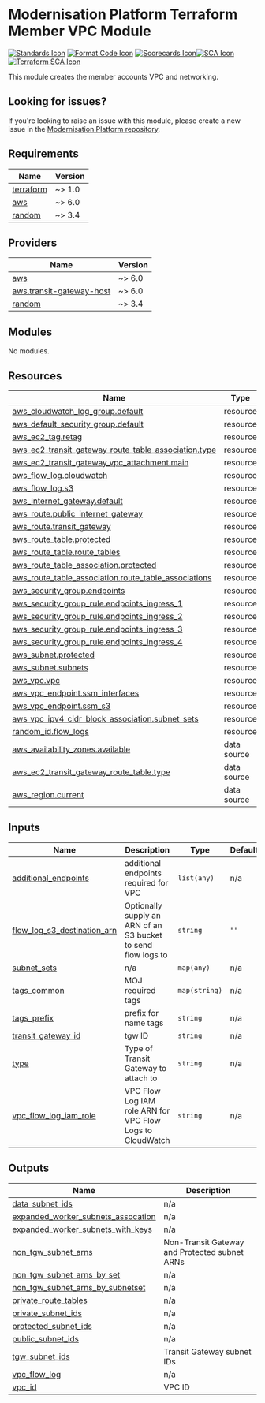 # Modernisation Platform Terraform Member VPC Module
[![Standards Icon]][Standards Link] [![Format Code Icon]][Format Code Link] [![Scorecards Icon]][Scorecards Link][![SCA Icon]][SCA Link] [![Terraform SCA Icon]][Terraform SCA Link]

This module creates the member accounts VPC and networking.

## Looking for issues?

If you're looking to raise an issue with this module, please create a new issue in the [Modernisation Platform repository](https://github.com/ministryofjustice/modernisation-platform/issues).

<!-- BEGIN_TF_DOCS -->
## Requirements

| Name | Version |
|------|---------|
| <a name="requirement_terraform"></a> [terraform](#requirement\_terraform) | ~> 1.0 |
| <a name="requirement_aws"></a> [aws](#requirement\_aws) | ~> 6.0 |
| <a name="requirement_random"></a> [random](#requirement\_random) | ~> 3.4 |

## Providers

| Name | Version |
|------|---------|
| <a name="provider_aws"></a> [aws](#provider\_aws) | ~> 6.0 |
| <a name="provider_aws.transit-gateway-host"></a> [aws.transit-gateway-host](#provider\_aws.transit-gateway-host) | ~> 6.0 |
| <a name="provider_random"></a> [random](#provider\_random) | ~> 3.4 |

## Modules

No modules.

## Resources

| Name | Type |
|------|------|
| [aws_cloudwatch_log_group.default](https://registry.terraform.io/providers/hashicorp/aws/latest/docs/resources/cloudwatch_log_group) | resource |
| [aws_default_security_group.default](https://registry.terraform.io/providers/hashicorp/aws/latest/docs/resources/default_security_group) | resource |
| [aws_ec2_tag.retag](https://registry.terraform.io/providers/hashicorp/aws/latest/docs/resources/ec2_tag) | resource |
| [aws_ec2_transit_gateway_route_table_association.type](https://registry.terraform.io/providers/hashicorp/aws/latest/docs/resources/ec2_transit_gateway_route_table_association) | resource |
| [aws_ec2_transit_gateway_vpc_attachment.main](https://registry.terraform.io/providers/hashicorp/aws/latest/docs/resources/ec2_transit_gateway_vpc_attachment) | resource |
| [aws_flow_log.cloudwatch](https://registry.terraform.io/providers/hashicorp/aws/latest/docs/resources/flow_log) | resource |
| [aws_flow_log.s3](https://registry.terraform.io/providers/hashicorp/aws/latest/docs/resources/flow_log) | resource |
| [aws_internet_gateway.default](https://registry.terraform.io/providers/hashicorp/aws/latest/docs/resources/internet_gateway) | resource |
| [aws_route.public_internet_gateway](https://registry.terraform.io/providers/hashicorp/aws/latest/docs/resources/route) | resource |
| [aws_route.transit_gateway](https://registry.terraform.io/providers/hashicorp/aws/latest/docs/resources/route) | resource |
| [aws_route_table.protected](https://registry.terraform.io/providers/hashicorp/aws/latest/docs/resources/route_table) | resource |
| [aws_route_table.route_tables](https://registry.terraform.io/providers/hashicorp/aws/latest/docs/resources/route_table) | resource |
| [aws_route_table_association.protected](https://registry.terraform.io/providers/hashicorp/aws/latest/docs/resources/route_table_association) | resource |
| [aws_route_table_association.route_table_associations](https://registry.terraform.io/providers/hashicorp/aws/latest/docs/resources/route_table_association) | resource |
| [aws_security_group.endpoints](https://registry.terraform.io/providers/hashicorp/aws/latest/docs/resources/security_group) | resource |
| [aws_security_group_rule.endpoints_ingress_1](https://registry.terraform.io/providers/hashicorp/aws/latest/docs/resources/security_group_rule) | resource |
| [aws_security_group_rule.endpoints_ingress_2](https://registry.terraform.io/providers/hashicorp/aws/latest/docs/resources/security_group_rule) | resource |
| [aws_security_group_rule.endpoints_ingress_3](https://registry.terraform.io/providers/hashicorp/aws/latest/docs/resources/security_group_rule) | resource |
| [aws_security_group_rule.endpoints_ingress_4](https://registry.terraform.io/providers/hashicorp/aws/latest/docs/resources/security_group_rule) | resource |
| [aws_subnet.protected](https://registry.terraform.io/providers/hashicorp/aws/latest/docs/resources/subnet) | resource |
| [aws_subnet.subnets](https://registry.terraform.io/providers/hashicorp/aws/latest/docs/resources/subnet) | resource |
| [aws_vpc.vpc](https://registry.terraform.io/providers/hashicorp/aws/latest/docs/resources/vpc) | resource |
| [aws_vpc_endpoint.ssm_interfaces](https://registry.terraform.io/providers/hashicorp/aws/latest/docs/resources/vpc_endpoint) | resource |
| [aws_vpc_endpoint.ssm_s3](https://registry.terraform.io/providers/hashicorp/aws/latest/docs/resources/vpc_endpoint) | resource |
| [aws_vpc_ipv4_cidr_block_association.subnet_sets](https://registry.terraform.io/providers/hashicorp/aws/latest/docs/resources/vpc_ipv4_cidr_block_association) | resource |
| [random_id.flow_logs](https://registry.terraform.io/providers/hashicorp/random/latest/docs/resources/id) | resource |
| [aws_availability_zones.available](https://registry.terraform.io/providers/hashicorp/aws/latest/docs/data-sources/availability_zones) | data source |
| [aws_ec2_transit_gateway_route_table.type](https://registry.terraform.io/providers/hashicorp/aws/latest/docs/data-sources/ec2_transit_gateway_route_table) | data source |
| [aws_region.current](https://registry.terraform.io/providers/hashicorp/aws/latest/docs/data-sources/region) | data source |

## Inputs

| Name | Description | Type | Default | Required |
|------|-------------|------|---------|:--------:|
| <a name="input_additional_endpoints"></a> [additional\_endpoints](#input\_additional\_endpoints) | additional endpoints required for VPC | `list(any)` | n/a | yes |
| <a name="input_flow_log_s3_destination_arn"></a> [flow\_log\_s3\_destination\_arn](#input\_flow\_log\_s3\_destination\_arn) | Optionally supply an ARN of an S3 bucket to send flow logs to | `string` | `""` | no |
| <a name="input_subnet_sets"></a> [subnet\_sets](#input\_subnet\_sets) | n/a | `map(any)` | n/a | yes |
| <a name="input_tags_common"></a> [tags\_common](#input\_tags\_common) | MOJ required tags | `map(string)` | n/a | yes |
| <a name="input_tags_prefix"></a> [tags\_prefix](#input\_tags\_prefix) | prefix for name tags | `string` | n/a | yes |
| <a name="input_transit_gateway_id"></a> [transit\_gateway\_id](#input\_transit\_gateway\_id) | tgw ID | `string` | n/a | yes |
| <a name="input_type"></a> [type](#input\_type) | Type of Transit Gateway to attach to | `string` | n/a | yes |
| <a name="input_vpc_flow_log_iam_role"></a> [vpc\_flow\_log\_iam\_role](#input\_vpc\_flow\_log\_iam\_role) | VPC Flow Log IAM role ARN for VPC Flow Logs to CloudWatch | `string` | n/a | yes |

## Outputs

| Name | Description |
|------|-------------|
| <a name="output_data_subnet_ids"></a> [data\_subnet\_ids](#output\_data\_subnet\_ids) | n/a |
| <a name="output_expanded_worker_subnets_assocation"></a> [expanded\_worker\_subnets\_assocation](#output\_expanded\_worker\_subnets\_assocation) | n/a |
| <a name="output_expanded_worker_subnets_with_keys"></a> [expanded\_worker\_subnets\_with\_keys](#output\_expanded\_worker\_subnets\_with\_keys) | n/a |
| <a name="output_non_tgw_subnet_arns"></a> [non\_tgw\_subnet\_arns](#output\_non\_tgw\_subnet\_arns) | Non-Transit Gateway and Protected subnet ARNs |
| <a name="output_non_tgw_subnet_arns_by_set"></a> [non\_tgw\_subnet\_arns\_by\_set](#output\_non\_tgw\_subnet\_arns\_by\_set) | n/a |
| <a name="output_non_tgw_subnet_arns_by_subnetset"></a> [non\_tgw\_subnet\_arns\_by\_subnetset](#output\_non\_tgw\_subnet\_arns\_by\_subnetset) | n/a |
| <a name="output_private_route_tables"></a> [private\_route\_tables](#output\_private\_route\_tables) | n/a |
| <a name="output_private_subnet_ids"></a> [private\_subnet\_ids](#output\_private\_subnet\_ids) | n/a |
| <a name="output_protected_subnet_ids"></a> [protected\_subnet\_ids](#output\_protected\_subnet\_ids) | n/a |
| <a name="output_public_subnet_ids"></a> [public\_subnet\_ids](#output\_public\_subnet\_ids) | n/a |
| <a name="output_tgw_subnet_ids"></a> [tgw\_subnet\_ids](#output\_tgw\_subnet\_ids) | Transit Gateway subnet IDs |
| <a name="output_vpc_flow_log"></a> [vpc\_flow\_log](#output\_vpc\_flow\_log) | n/a |
| <a name="output_vpc_id"></a> [vpc\_id](#output\_vpc\_id) | VPC ID |
<!-- END_TF_DOCS -->

[Standards Link]: https://github-community.service.justice.gov.uk/repository-standards/modernisation-platform-terraform-member-vpc "Repo standards badge."
[Standards Icon]: https://github-community.service.justice.gov.uk/repository-standards/api/modernisation-platform-terraform-member-vpc/badge
[Format Code Icon]: https://img.shields.io/github/actions/workflow/status/ministryofjustice/modernisation-platform-terraform-member-vpc/format-code.yml?labelColor=231f20&style=for-the-badge&label=Formate%20Code
[Format Code Link]: https://github.com/ministryofjustice/modernisation-platform-terraform-member-vpc/actions/workflows/format-code.yml
[Scorecards Icon]: https://img.shields.io/github/actions/workflow/status/ministryofjustice/modernisation-platform-terraform-member-vpc/scorecards.yml?branch=main&labelColor=231f20&style=for-the-badge&label=Scorecards
[Scorecards Link]: https://github.com/ministryofjustice/modernisation-platform-terraform-member-vpc/actions/workflows/scorecards.yml
[SCA Icon]: https://img.shields.io/github/actions/workflow/status/ministryofjustice/modernisation-platform-terraform-member-vpc/code-scanning.yml?branch=main&labelColor=231f20&style=for-the-badge&label=Secure%20Code%20Analysis
[SCA Link]: https://github.com/ministryofjustice/modernisation-platform-terraform-member-vpc/actions/workflows/code-scanning.yml
[Terraform SCA Icon]: https://img.shields.io/github/actions/workflow/status/ministryofjustice/modernisation-platform-terraform-member-vpc/code-scanning.yml?branch=main&labelColor=231f20&style=for-the-badge&label=Terraform%20Static%20Code%20Analysis
[Terraform SCA Link]: https://github.com/ministryofjustice/modernisation-platform-terraform-member-vpc/actions/workflows/terraform-static-analysis.yml
